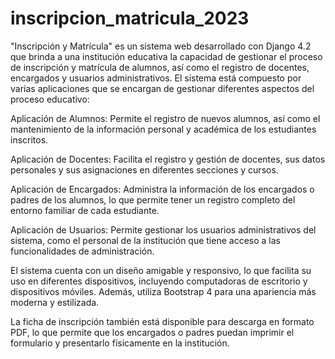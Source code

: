 # inscripcion_matricula_2023
"Inscripción y Matrícula" es un sistema web desarrollado con Django 4.2 que brinda a una institución educativa la capacidad de gestionar el proceso de inscripción y matrícula de alumnos, así como el registro de docentes, encargados y usuarios administrativos.
El sistema está compuesto por varias aplicaciones que se encargan de gestionar diferentes aspectos del proceso educativo:

Aplicación de Alumnos: Permite el registro de nuevos alumnos, así como el mantenimiento de la información personal y académica de los estudiantes inscritos.

Aplicación de Docentes: Facilita el registro y gestión de docentes, sus datos personales y sus asignaciones en diferentes secciones y cursos.

Aplicación de Encargados: Administra la información de los encargados o padres de los alumnos, lo que permite tener un registro completo del entorno familiar de cada estudiante.

Aplicación de Usuarios: Permite gestionar los usuarios administrativos del sistema, como el personal de la institución que tiene acceso a las funcionalidades de administración.

El sistema cuenta con un diseño amigable y responsivo, lo que facilita su uso en diferentes dispositivos, incluyendo computadoras de escritorio y dispositivos móviles. Además, utiliza Bootstrap 4 para una apariencia más moderna y estilizada.

La ficha de inscripción también está disponible para descarga en formato PDF, lo que permite que los encargados o padres puedan imprimir el formulario y presentarlo físicamente en la institución.
